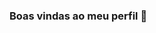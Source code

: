### Boas vindas ao meu perfil 💙 

<!--
**VictorSilva0001/VictorSilva0001** is a ✨ _special_ ✨ repository because its `README.md` (this file) appears on your GitHub profile.
### Meu nome é Victor Hugo
### Estou me desenvolvendo na linguagem JavaScript
### Utilizo esse espaço para minha organização e compartilhamento dos meus projetos desenvolvidos
![](https://c.tenor.com/RaZNgdYw6SUAAAAC/tenor.gif)
